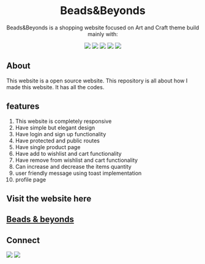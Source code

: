 <div align="center">

# Beads&Beyonds 

Beads&Beyonds is a shopping website focused on Art and Craft theme build mainly with:
  
![](https://img.shields.io/badge/React-800080?style=for-the-badge&logo=react&logoColor=white)
![](https://img.shields.io/badge/React--Router--dom-696969?style=for-the-badge&logo=react&logoColor=white)
![](https://img.shields.io/badge/HTML5-E34F26?style=for-the-badge&logo=html5&logoColor=white)
![](https://img.shields.io/badge/CSS3-1572B6?style=for-the-badge&logo=css3&logoColor=white)
![](https://img.shields.io/badge/JavaScript-F7DF1E?style=for-the-badge&logo=javascript&logoColor=black)

</div>


## About

This website is a open source website. This repository is all about how I made this website. It has all the codes.



## features

1. This website is completely responsive
2. Have simple but elegant design
3. Have login and sign up functionality
4. Have protected and public routes
5. Have single product page
6. Have add to wishlist and cart functionality 
7. Have remove from wishlist and cart functionality
8. Can increase and decrease the items quantity 
9. user friendly message using toast implementation
10. profile page

## Visit the website here

## [Beads & beyonds](https://beads-and-beyonds.netlify.app/)

## Connect

<a href="https://twitter.com/Kajal3310"><img src="https://img.shields.io/badge/Twitter-1DA1F2?style=for-the-badge&logo=twitter&logoColor=white"/></a>
<a href="https://www.linkedin.com/in/kajal-kumari-52bab41aa/"><img src="https://img.shields.io/badge/LinkedIn-0077B5?style=for-the-badge&logo=linkedin&logoColor=white"/></a>
